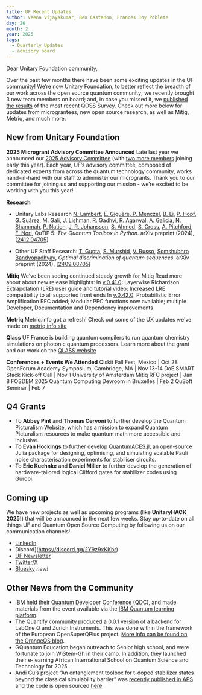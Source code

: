 ```yaml
---
title: UF Recent Updates
author: Veena Vijayakumar, Ben Castanon, Frances Joy Poblete
day: 26
month: 2
year: 2025
tags: 
  - Quarterly Updates
  - advisory board 
--- 
```


Dear Unitary Foundation community,

Over the past few months there have been some exciting updates in the UF community! We’re now Unitary Foundation, to better reflect the breadth of our work across the open source quantum community; we recently brought 3 new team members on board; and, in case you missed it, we [published the results](https://unitary.foundation/posts/2024_surveyresults/) of the most recent QOSS Survey. Check out more below for updates from micrograntees, new open source research, as well as Mitiq, Metriq, and much more.


## New from Unitary Foundation

**2025 Microgrant Advisory Committee Announced** 
Late last year we announced our [2025 Advisory Committee](https://unitary.foundation/posts/2024_advisory_board_2025/) (with [two more members](https://unitary.foundation/posts/welcome_jamie_ying/) joining early this year). Each year, UF’s advisory committee, composed of dedicated experts from across the quantum technology community, works hand-in-hand with our staff to administer our microgrants. Thank you to our committee for joining us and supporting our mission - we’re excited to be working with you this year! 

**Research**
- Unitary Labs Research
[N. Lambert](https://arxiv.org/search/quant-ph?searchtype=author&query=Lambert,+N), [E. Giguère](https://arxiv.org/search/quant-ph?searchtype=author&query=Gigu%C3%A8re,+E),[ P. Menczel](https://arxiv.org/search/quant-ph?searchtype=author&query=Menczel,+P), [B. Li](https://arxiv.org/search/quant-ph?searchtype=author&query=Li,+B), [P. Hopf](https://arxiv.org/search/quant-ph?searchtype=author&query=Hopf,+P), [G. Suárez](https://arxiv.org/search/quant-ph?searchtype=author&query=Su%C3%A1rez,+G), [M. Gali](https://arxiv.org/search/quant-ph?searchtype=author&query=Gali,+M), [J. Lishman](https://arxiv.org/search/quant-ph?searchtype=author&query=Lishman,+J), [R. Gadhvi](https://arxiv.org/search/quant-ph?searchtype=author&query=Gadhvi,+R), [R. Agarwal](https://arxiv.org/search/quant-ph?searchtype=author&query=Agarwal,+R), [A. Galicia](https://arxiv.org/search/quant-ph?searchtype=author&query=Galicia,+A), [N. Shammah](https://arxiv.org/search/quant-ph?searchtype=author&query=Shammah,+N), [P. Nation](https://arxiv.org/search/quant-ph?searchtype=author&query=Nation,+P), [J. R. Johansson](https://arxiv.org/search/quant-ph?searchtype=author&query=Johansson,+J+R), [S. Ahmed](https://arxiv.org/search/quant-ph?searchtype=author&query=Ahmed,+S), [S. Cross](https://arxiv.org/search/quant-ph?searchtype=author&query=Cross,+S), [A. Pitchford](https://arxiv.org/search/quant-ph?searchtype=author&query=Pitchford,+A), [F. Nori](https://arxiv.org/search/quant-ph?searchtype=author&query=Nori,+F), QuTiP 5: *The Quantum Toolbox in Python.* arXiv preprint (2024), [[2412.04705](https://arxiv.org/abs/2412.04705)]

- Other UF Staff Research:
[T. Gupta](https://arxiv.org/search/quant-ph?searchtype=author&query=Gupta,+T), [S. Murshid](https://arxiv.org/search/quant-ph?searchtype=author&query=Murshid,+S), [V. Russo](https://arxiv.org/search/quant-ph?searchtype=author&query=Russo,+V), [Somshubhro Bandyopadhyay](https://arxiv.org/search/quant-ph?searchtype=author&query=Bandyopadhyay,+S), *Optimal discrimination of quantum sequences.* arXiv preprint (2024), [[2409.08705](https://arxiv.org/abs/2409.08705)]

**Mitiq** 
We’ve been seeing continued steady growth for Mitiq Read more about about new release highlights: 
In [v.0.41.0](https://github.com/unitaryfund/mitiq/releases/tag/v0.41.0): Layerwise Richardson Extrapolation (LRE) user guide and tutorial video; Increased LRE compatibility to all supported front ends
In [v.0.42.0](https://github.com/unitaryfund/mitiq/releases/tag/v0.42.0): Probabilistic Error Amplification RFC added; Modular PEC functions now available; multiple Developer, Documentation and Dependency improvements

**Metriq** 
Metriq.info got a refresh! Check out some of the UX updates we’ve made on [metriq.info site](https://metriq.info/)

**Qlass** 
UF France is building quantum compilers to run quantum chemistry simulations on photonic quantum processors. Learn more about the grant and our work on the [QLASS website](https://www.qlass-project.eu/)

**Conferences + Events We Attended**
Qiskit Fall Fest, Mexico | Oct 28
OpenForum Academy Symposium, Cambridge, MA | Nov 13-14
DoE SMART Stack Kick-off Call | Nov 1
University of Amsterdam Mitiq RFC project | Jan 8
FOSDEM 2025 Quantum Computing Devroom in Bruxelles | Feb 2
QuSoft Seminar | Feb 7


## Q4 Grants
- To **Abbey Pint** and **Thomas Cervoni** to further develop the Quantum Picturalism Website, which has a mission to expand Quantum Picturalism resources to make quantum math more accessible and inclusive.
- To **Evan Hockings** to further develop [QuantumACES.jl](https://github.com/evanhockings/QuantumACES.jl), an open-source Julia package for designing, optimising, and simulating scalable Pauli noise characterisation experiments for stabiliser circuits.
- To **Eric Kuehnke** and **Daniel Miller** to further develop the generation of hardware-tailored logical Clifford gates for stabilizer codes using Gurobi.



## Coming up
We have new projects as well as upcoming programs (like **UnitaryHACK 2025!**) that will be announced in the next few weeks. Stay up-to-date on all things UF and Quantum Open Source Computing by following us on our communication channels! 
- [LinkedIn](https://www.linkedin.com/company/unitary-foundation/) 
- Discord](https://discord.gg/2Y9z9xKKbr) 
- [UF Newsletter](https://bit.ly/uf-signup) 
- [Twitter/X](https://x.com/unitaryfdn)
- [Bluesky](https://bsky.app/profile/unitaryfoundation.bsky.social) *new!*


## Other News from the Community
- IBM held their [Quantum Developer Conference (QDC)](https://www.ibm.com/quantum/blog/qdc-2024), and made materials from the event available via the [IBM Quantum learning platform](https://learning.quantum.ibm.com/course/qdc2024). 
- The Quantify community produced a 0.0.1 version of a backend for LabOne Q and Zurich Instruments. This was done within the framework of the European OpenSuperQPlus project. [More info can be found on the OrangeQS blog](https://orangeqs.com/news/quantify-zurich-instruments-0-0-1-release/).
- GQuantum Education began outreach to Senior high school, and were fortunate to join WiStem-Gh in their camp. In addition, they launched their e-learning African International School on Quantum Science and Technology for 2025. 
- Andi Gu’s project “An entanglement toolbox for t-doped stabilizer states beyond the classical simulability barrier” was [recently published in APS](https://journals.aps.org/pra/pdf/10.1103/PhysRevA.110.062427) and the code is open sourced [here](https://github.com/andigu/tdoped).
